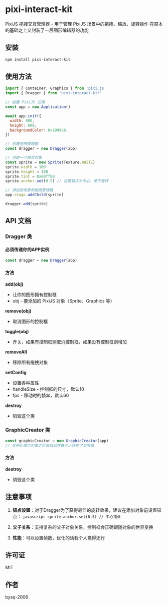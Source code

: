 ﻿# pixi-interact-kit

PixiJS 拖拽交互管理器 - 用于管理 PixiJS 场景中的拖拽、缩放、旋转操作
在原本的基础之上又封装了一层图形编辑器的功能

## 安装

```bash
npm install pixi-interact-kit
```

## 使用方法

```javascript
import { Container, Graphics } from 'pixi.js'
import { Dragger } from 'pixi-interact-kit'

// 创建 PixiJS 应用
const app = new Application()

await app.init({
  width: 800,
  height: 600,
  backgroundColor: 0x1099bb,
})

// 创建拖拽管理器
const dragger = new Dragger(app)

// 创建一个精灵对象
const sprite = new Sprite(Texture.WHITE)
sprite.width = 100
sprite.height = 100
sprite.tint = 0x00ff00
sprite.anchor.set(0.5) // 设置锚点为中心，便于旋转

// 添加到场景和拖拽管理器
app.stage.addChild(sprite)

dragger.add(sprite)
```

## API 文档

### Dragger 类

#### 必须传递你的APP实例
```javascript
const dragger = new Dragger(app)
```
#### 方法

**add(obj)**
- 让你的图形拥有控制框
- obj - 要添加的 PixiJS 对象（Sprite、Graphics 等）

**remove(obj)**
- 取消图形的控制框

**toggle(obj)**
- 开关，如果有控制框则取消控制框，如果没有控制框则增加

**removeAll**
- 移除所有拖拽对象

**setConfig**
- 设置各种属性
- handleSize - 控制框的尺寸，默认10
- fps - 移动时的帧率，默认60

**destroy**
- 销毁这个类

### GraphicCreator 类
```javascript
const graphicCreator = new GraphicCreator(app)
// 实例化成为对象之后就自动在舞台上挂在了监听器
```
#### 方法

**destroy**
- 销毁这个类


## 注意事项

1. **锚点设置**：对于Dragger为了获得最佳的旋转效果，建议在添加对象前设置锚点：
   `javascript
   sprite.anchor.set(0.5) // 中心锚点
   `

2. **父子关系**：支持复杂的父子对象关系，控制框会正确跟随对象的世界变换

3. **性能**：可以设置帧数，优化的话我个人觉得还行

## 许可证

MIT

## 作者

bysq-2006
